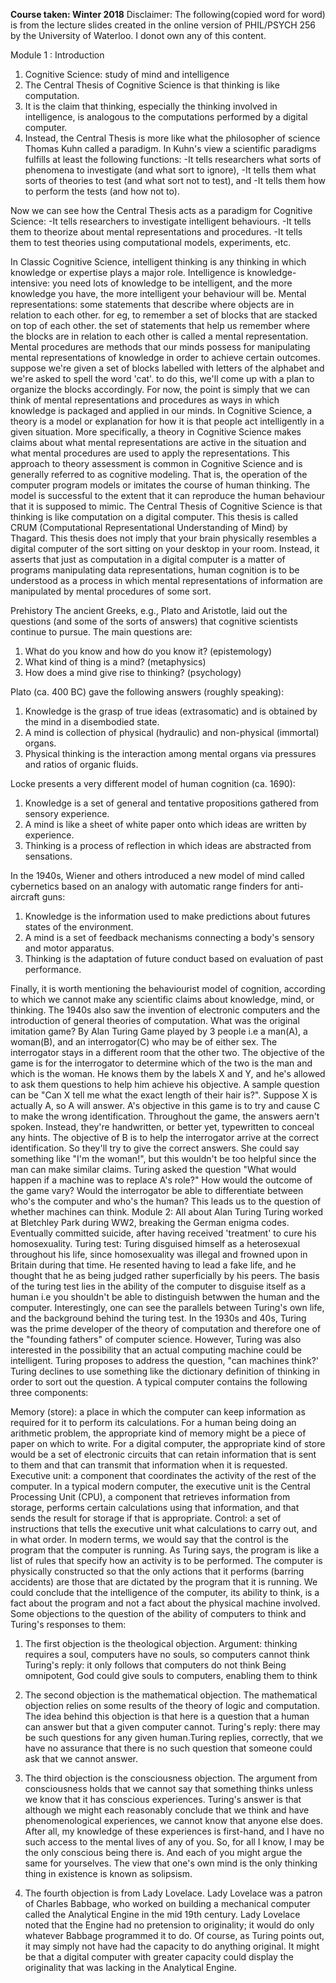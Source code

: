 <b>Course taken: Winter 2018</b>
Disclaimer:
The following(copied word for word) is from the lecture slides created in the online version of PHIL/PSYCH 256 by the University of Waterloo.
I donot own any of this content.

Module 1
: Introduction
1. Cognitive Science: study of mind and intelligence
2. The Central Thesis of Cognitive Science is that thinking is like computation.
3. It is the claim that thinking, especially the thinking involved in intelligence, is analogous to the computations performed by a digital computer. 
4. Instead, the Central Thesis is more like what the philosopher of science Thomas Kuhn called a paradigm. In Kuhn's view a scientific paradigms fulfills at least the following functions:
	-It tells researchers what sorts of phenomena to investigate (and what sort to ignore),
	-It tells them what sorts of theories to test (and what sort not to test), and
	-It tells them how to perform the tests (and how not to).

Now we can see how the Central Thesis acts as a paradigm for Cognitive Science:
	-It tells researchers to investigate intelligent behaviours.
	-It tells them to theorize about mental representations and procedures.
	-It tells them to test theories using computational models, experiments, etc.

In Classic Cognitive Science, intelligent thinking is any thinking in which knowledge or expertise plays a major role.
Intelligence is knowledge-intensive: you need lots of knowledge to be intelligent, and the more knowledge you have, the more intelligent your behaviour will be.
Mental representations: some statements that describe where objects are in relation to each other. for eg, to remember a set of blocks that are stacked on top of each other. the set of statements that help us remember where the blocks are in relation to each other is called a mental representation.
Mental procedures are methods that our minds possess for manipulating mental representations of knowledge in order to achieve certain outcomes.
suppose we're given a set of blocks labelled with letters of the alphabet and we're asked to spell the word 'cat'. to do this, we'll come up with a plan to organize the blocks accordingly.
For now, the point is simply that we can think of mental representations and procedures as ways in which knowledge is packaged and applied in our minds.
In Cognitive Science, a theory is a model or explanation for how it is that people act intelligently in a given situation. More specifically, a theory in Cognitive Science makes claims about what mental representations are active in the situation and what mental procedures are used to apply the representations.
This approach to theory assessment is common in Cognitive Science and is generally referred to as cognitive modeling. That is, the operation of the computer program models or imitates the course of human thinking. The model is successful to the extent that it can reproduce the human behaviour that it is supposed to mimic.
The Central Thesis of Cognitive Science is that thinking is like computation on a digital computer. This thesis is called CRUM (Computational Representational Understanding of Mind) by Thagard. This thesis does not imply that your brain physically resembles a digital computer of the sort sitting on your desktop in your room. Instead, it asserts that just as computation in a digital computer is a matter of programs manipulating data representations, human cognition is to be understood as a process in which mental representations of information are manipulated by mental procedures of some sort.

Prehistory
The ancient Greeks, e.g., Plato and Aristotle, laid out the questions (and some of the sorts of answers) that cognitive scientists continue to pursue. The main questions are:
1. What do you know and how do you know it? (epistemology)
2. What kind of thing is a mind? (metaphysics)
3. How does a mind give rise to thinking? (psychology)

Plato (ca. 400 BC) gave the following answers (roughly speaking):
1. Knowledge is the grasp of true ideas (extrasomatic) and is obtained by the mind in a disembodied state.
2. A mind is collection of physical (hydraulic) and non-physical (immortal) organs.
3. Physical thinking is the interaction among mental organs via pressures and ratios of organic fluids.

Locke presents a very different model of human cognition (ca. 1690):
1. Knowledge is a set of general and tentative propositions gathered from sensory experience.
2. A mind is like a sheet of white paper onto which ideas are written by experience.
3. Thinking is a process of reflection in which ideas are abstracted from sensations.

In the 1940s, Wiener and others introduced a new model of mind called cybernetics based on an analogy with automatic range finders for anti-aircraft guns:
1. Knowledge is the information used to make predictions about futures states of the environment.
2. A mind is a set of feedback mechanisms connecting a body's sensory and motor apparatus.
3. Thinking is the adaptation of future conduct based on evaluation of past performance.

Finally, it is worth mentioning the behaviourist model of cognition, according to which we cannot make any scientific claims about knowledge, mind, or thinking.
The 1940s also saw the invention of electronic computers and the introduction of general theories of computation.
What was the original imitation game? By Alan Turing
Game played by 3 people i.e a man(A), a woman(B), and an interrogator(C) who may be of either sex. The interrogator stays in a different room that the other two. The objective of the game is for the interrogator to determine which of the two is the man and which is the woman. He knows them by the labels X and Y, and he's allowed to ask them questions to help him achieve his objective. A sample question can be "Can X tell me what the exact length of their hair is?". Suppose X is actually A, so A will answer. A's objective in this game is to try and cause C to make the wrong identification. Throughout the game, the answers aern't spoken. Instead, they're handwritten, or better yet, typewritten to conceal any hints. The objective of B is to help the interrogator arrive at the correct identification. So they'll try to give the correct answers. She could say something like "I'm the woman!", but this wouldn't be too helpful since the man can make similar claims.
Turing asked the question "What would happen if a machine was to replace A's role?" How would the outcome of the game vary? Would the interrogator be able to differentiate between who's the computer and who's the human? This leads us to the question of whether machines can think.
Module 2: All about Alan Turing
Turing worked at Bletchley Park during WW2, breaking the German enigma codes. Eventually committed suicide, after having received 'treatment' to cure his homosexuality.
Turing test: Turing disguised himself as a heterosexual throughout his life, since homosexuality was illegal and frowned upon in Britain during that time. He resented having to lead a fake life, and he thought that he as being judged rather superficially by his peers. The basis of the turing test lies in the ability of the computer to disguise itself as a human i.e you shouldn't be able to distinguish betwwen the human and the computer. Interestingly, one can see the parallels between Turing's own life, and the background behind the turing test.
In the 1930s and 40s, Turing was the prime developer of the theory of computation and therefore one of the "founding fathers" of computer science. However, Turing was also interested in the possibility that an actual computing machine could be intelligent.
Turing proposes to address the question, "can machines think?'
Turing declines to use something like the dictionary definition of thinking in order to sort out the question.
A typical computer contains the following three components:

Memory (store): a place in which the computer can keep information as required for it to perform its calculations. For a human being doing an arithmetic problem, the appropriate kind of memory might be a piece of paper on which to write. For a digital computer, the appropriate kind of store would be a set of electronic circuits that can retain information that is sent to them and that can transmit that information when it is requested.
Executive unit: a component that coordinates the activity of the rest of the computer. In a typical modern computer, the executive unit is the Central Processing Unit (CPU), a component that retrieves information from storage, performs certain calculations using that information, and that sends the result for storage if that is appropriate.
Control: a set of instructions that tells the executive unit what calculations to carry out, and in what order. In modern terms, we would say that the control is the program that the computer is running. As Turing says, the program is like a list of rules that specify how an activity is to be performed. The computer is physically constructed so that the only actions that it performs (barring accidents) are those that are dictated by the program that it is running.
We could conclude that the intelligence of the computer, its ability to think, is a fact about the program and not a fact about the physical machine involved.
Some objections to the question of the ability of computers to think and Turing's responses to them:
1. The first objection is the theological objection.
Argument: thinking requires a soul, computers have no souls, so computers cannot think
Turing's reply: it only follows that computers do not think
Being omnipotent, God could give souls to computers, enabling them to think

2. The second objection is the mathematical objection.
The mathematical objection relies on some results of the theory of logic and computation. The idea behind this objection is that here is a question that a human can answer but that a given computer cannot.
Turing's reply: there may be such questions for any given human.Turing replies, correctly, that we have no assurance that there is no such question that someone could ask that we cannot answer.

3. The third objection is the consciousness objection.
The argument from consciousness holds that we cannot say that something thinks unless we know that it has conscious experiences.
Turing's answer is that although we might each reasonably conclude that we think and have phenomenological experiences, we cannot know that anyone else does. After all, my knowledge of these experiences is first-hand, and I have no such access to the mental lives of any of you. So, for all I know, I may be the only conscious being there is. And each of you might argue the same for yourselves. The view that one's own mind is the only thinking thing in existence is known as solipsism.

4. The fourth objection is from Lady Lovelace.
Lady Lovelace was a patron of Charles Babbage, who worked on building a mechanical computer called the Analytical Engine in the mid 19th century. Lady Lovelace noted that the Engine had no pretension to originality; it would do only whatever Babbage programmed it to do. Of course, as Turing points out, it may simply not have had the capacity to do anything original. It might be that a digital computer with greater capacity could display the originality that was lacking in the Analytical Engine.



